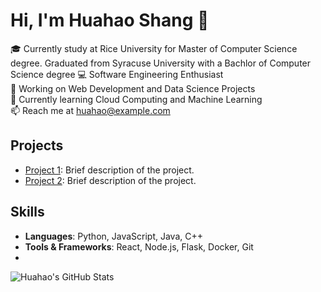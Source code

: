 # Hi, I'm Huahao Shang 👋

🎓 Currently study at Rice University for Master of Computer Science degree. 
  Graduated from Syracuse University with a Bachlor of Computer Science degree 
💻 Software Engineering Enthusiast  
🔭 Working on Web Development and Data Science Projects  
🌱 Currently learning Cloud Computing and Machine Learning  
📫 Reach me at huahao@example.com

## Projects
- [Project 1](https://github.com/username/project1): Brief description of the project.
- [Project 2](https://github.com/username/project2): Brief description of the project.

## Skills
- **Languages**: Python, JavaScript, Java, C++
- **Tools & Frameworks**: React, Node.js, Flask, Docker, Git
- 

![Huahao's GitHub Stats](https://github-readme-stats.vercel.app/api?username=wilsons26&show_icons=true&theme=radical)
